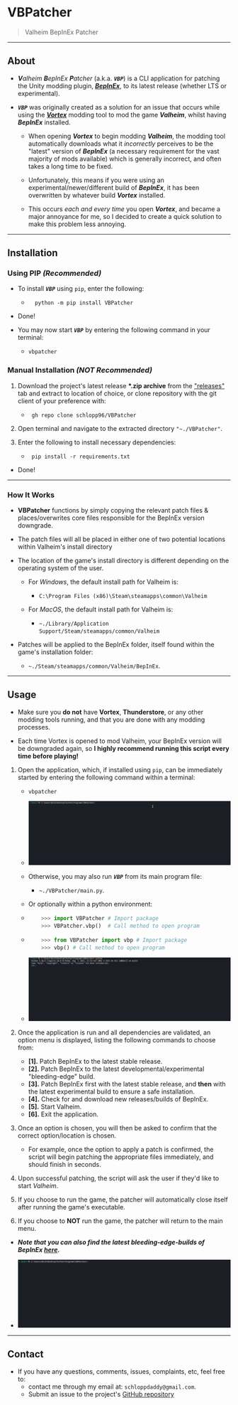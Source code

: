 # VBPatcher

> Valheim BepInEx Patcher

---

## About

- _**V**alheim **B**epInEx **P**atcher_ (a.k.a. _**`VBP`**_) is a CLI application for patching the Unity modding plugin, [_**BepInEx**_](https://github.com/BepInEx/BepInEx), to its latest release (whether LTS or experimental).

- _**`VBP`**_ was originally created as a solution for an issue that occurs while using the [**_Vortex_**](https://www.nexusmods.com/site/mods/1) modding tool to mod the game _**Valheim**_, whilst having _**BepInEx**_ installed.

  - When opening **_Vortex_** to begin modding **_Valheim_**, the modding tool automatically downloads what it _incorrectly_ perceives to be the "latest" version of _**BepInEx**_ (a necessary requirement for the vast majority of mods available) which is generally incorrect, and often takes a long time to be fixed.

  - Unfortunately, this means if you were using an experimental/newer/different build of _**BepInEx**_, it has been overwritten by whatever build _**Vortex**_ installed.

  - This occurs _each and every time_ you open _**Vortex**_, and became a major annoyance for me, so I decided to create a quick solution to make this problem less annoying.

---

## Installation

### **Using PIP** _(Recommended)_

- To install _**`VBP`**_ using `pip`, enter the following:

  - ```shell
      python -m pip install VBPatcher
    ```

- Done!

- You may now start _**`VBP`**_ by entering the following command in your terminal:

  - ```bash
    vbpatcher
    ```

### **Manual Installation** _(**NOT** Recommended)_

1. Download the project's latest release **\*.zip archive** from the ["releases"](https://github.com/schlopp96/VBPatcher/releases) tab and extract to location of choice, or clone repository with the git client of your preference with:

   - ```shell
      gh repo clone schlopp96/VBPatcher
     ```

2. Open terminal and navigate to the extracted directory `"~./VBPatcher"`.

3. Enter the following to install necessary dependencies:

   - ```shell
      pip install -r requirements.txt
     ```

- Done!

---

### How It Works

- **VBPatcher** functions by simply copying the relevant patch files & places/overwrites core files responsible for the BepInEx version downgrade.

- The patch files will all be placed in either one of two potential locations within Valheim's install directory

- The location of the game's install directory is different depending on the operating system of the user.

  - For _Windows_, the default install path for Valheim is:

    - `C:\Program Files (x86)\Steam\steamapps\common\Valheim`

  - For _MacOS_, the default install path for Valheim is:
    - `~./Library/Application Support/Steam/steamapps/common/Valheim`

- Patches will be applied to the BepInEx folder, itself found within the game's installation folder:
  - `~./Steam/steamapps/common/Valheim/BepInEx`.

---

## Usage

- Make sure you **do not** have **Vortex**, **Thunderstore**, or any other modding tools running, and that you are done with any modding processes.

- Each time Vortex is opened to mod Valheim, your BepInEx version will be downgraded again, so **I highly recommend running this script every time before playing!**

1. Open the application, which, if installed using `pip`, can be immediately started by entering the following command within a terminal:

   - ```shell
     vbpatcher
     ```

    - ![alt](./assets/open_example.gif)

   - Otherwise, you may also run _**`VBP`**_ from its main program file:

     - `~./VBPatcher/main.py`.

   - Or optionally within a python environment:

   - ```python
         >>> import VBPatcher # Import package
         >>> VBPatcher.vbp()  # Call method to open program
       ```

   - ```python
         >>> from VBPatcher import vbp # Import package
         >>> vbp() # Call method to open program
       ```

   - ![alt](./assets/open_in_python_example.gif)

1. Once the application is run and all dependencies are validated, an option menu is displayed, listing the following commands to choose from:

   - **[1].** Patch BepInEx to the latest stable release.
   - **[2].** Patch BepInEx to the latest developmental/experimental "bleeding-edge" build.
   - **[3].** Patch BepInEx first with the latest stable release, and **then** with the latest experimental build to ensure a safe installation.
   - **[4].** Check for and download new releases/builds of BepInEx.
   - **[5].** Start Valheim.
   - **[6].** Exit the application.

2. Once an option is chosen, you will then be asked to confirm that the correct option/location is chosen.

   - For example, once the option to apply a patch is confirmed, the script will begin patching the appropriate files immediately, and should finish in seconds.

3. Upon successful patching, the script will ask the user if they'd like to start _Valheim_.

4. If you choose to run the game, the patcher will automatically close itself after running the game's executable.

5. If you choose to **NOT** run the game, the patcher will return to the main menu.

- **_Note that you can also find the latest bleeding-edge-builds of BepInEx [here](https://builds.bepis.io/projects/bepinex_be)._**

- ![alt](./assets/usage_example.gif)

---

## Contact

- If you have any questions, comments, issues, complaints, etc, feel free to:
  - contact me through my email at: `schloppdaddy@gmail.com`.
  - Submit an issue to the project's [GitHub repository](https://github.com/schlopp96/VBPatcher)
